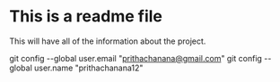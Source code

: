 # This is a readme file

This will have all of the information about the project. 

git config --global user.email "prithachanana@gmail.com"
git config --global user.name "prithachanana12"